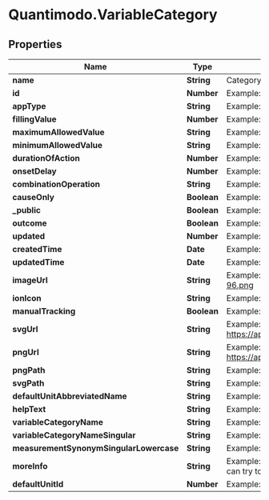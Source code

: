 # Quantimodo.VariableCategory

## Properties
Name | Type | Description | Notes
------------ | ------------- | ------------- | -------------
**name** | **String** | Category name | 
**id** | **Number** | Example: 1 | [optional] 
**appType** | **String** | Example: mood | [optional] 
**fillingValue** | **Number** | Example: -1 | [optional] 
**maximumAllowedValue** | **String** | Example:  | [optional] 
**minimumAllowedValue** | **String** | Example:  | [optional] 
**durationOfAction** | **Number** | Example: 86400 | [optional] 
**onsetDelay** | **Number** | Example: 0 | [optional] 
**combinationOperation** | **String** | Example: MEAN | [optional] 
**causeOnly** | **Boolean** | Example: false | [optional] 
**_public** | **Boolean** | Example: true | [optional] 
**outcome** | **Boolean** | Example: true | [optional] 
**updated** | **Number** | Example: 1 | [optional] 
**createdTime** | **Date** | Example:  | [optional] 
**updatedTime** | **Date** | Example:  | [optional] 
**imageUrl** | **String** | Example: https://maxcdn.icons8.com/Color/PNG/96/Cinema/theatre_mask-96.png | [optional] 
**ionIcon** | **String** | Example: ion-happy-outline | [optional] 
**manualTracking** | **Boolean** | Example: true | [optional] 
**svgUrl** | **String** | Example: https://app.quantimo.do/ionic/Modo/www/img/variable_categories/emotions.svg | [optional] 
**pngUrl** | **String** | Example: https://app.quantimo.do/ionic/Modo/www/img/variable_categories/emotions.png | [optional] 
**pngPath** | **String** | Example: img/variable_categories/emotions.png | [optional] 
**svgPath** | **String** | Example: img/variable_categories/emotions.svg | [optional] 
**defaultUnitAbbreviatedName** | **String** | Example: /5 | [optional] 
**helpText** | **String** | Example: What emotion do you want to rate? | [optional] 
**variableCategoryName** | **String** | Example: Emotions | [optional] 
**variableCategoryNameSingular** | **String** | Example: Emotion | [optional] 
**measurementSynonymSingularLowercase** | **String** | Example: rating | [optional] 
**moreInfo** | **String** | Example: Do you have any emotions that fluctuate regularly?  If so, add them so I can try to determine which factors are influencing them. | [optional] 
**defaultUnitId** | **Number** | Example: 10 | [optional] 


